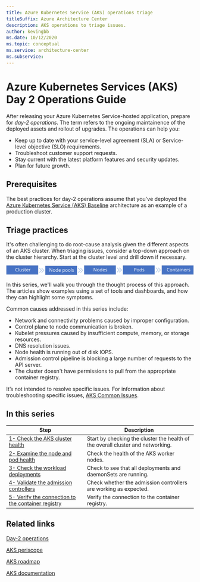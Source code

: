 ```yaml
---
title: Azure Kubernetes Service (AKS) operations triage
titleSuffix: Azure Architecture Center
description: AKS operations to triage issues.
author: kevingbb
ms.date: 10/12/2020
ms.topic: conceptual
ms.service: architecture-center
ms.subservice:
---
```



# Azure Kubernetes Services (AKS) Day 2 Operations Guide

After releasing your Azure Kubernetes Service-hosted application, prepare for _day-2 operations_. The term refers to the ongoing maintainence of the deployed assets and rollout of upgrades. The operations can help you:
- Keep up to date with your service-level agreement (SLA) or Service-level objective (SLO) requirements.
- Troubleshoot customer support requests.
- Stay current with the latest platform features and security updates.
- Plan for future growth. 

## Prerequisites
The best practices for day-2 operations assume that you've deployed the [Azure Kubernetes Service (AKS) Baseline](../../reference-architectures/containers/aks/secure-baseline-aks.md) architecture as an example of a production cluster. 

## Triage practices

It's often challenging to do root-cause analysis given the different aspects of an AKS cluster. When triaging issues, consider a top-down approach on the cluster hierarchy. Start at the cluster level and drill down if necessary.

![AKS cluster components](./images/kube-components.svg)

In this series, we'll walk you through the thought process of this approach. The articles show examples using a set of tools and dashboards, and how they can highlight some symptoms. 

Common causes addressed in this series include:
- Network and connectivity problems caused by improper configuration.
- Control plane to node communication is broken.
- Kubelet pressures caused by insufficient compute, memory, or storage resources.
- DNS resolution issues.
- Node health is running out of disk IOPS. 
- Admission control pipeline is blocking a large number of requests to the API server.
- The cluster doesn't have permissions to pull from the appropriate container registry.

It’s not intended to resolve specific issues. For information about troubleshooting specific issues,  [AKS Common Issues](/azure/aks/troubleshooting). 

## In this series

|Step|Description|
|---|---|
|[1- Check the AKS cluster health](aks-triage-cluster-health.md)|Start by checking the cluster the health of the overall cluster and networking.|
|[2- Examine the node and pod health](aks-triage-node-health.md) |Check the health of the AKS worker nodes. |
|[3- Check the workload deployments](aks-triage-deployment.md)|Check to see that all deployments and daemonSets are running.|
|[4- Validate the admission controllers](aks-triage-controllers.md)|Check whether the admission controllers are working as expected.|
|[5- Verify the connection to the container registry](aks-triage-container-registry.md)|Verify the connection to the container registry.|


## Related links
[Day-2 operations](https://dzone.com/articles/defining-day-2-operations)

[AKS periscope](https://github.com/Azure/aks-periscope)

[AKS roadmap](https://aka.ms/aks/roadmap)

[AKS documentation](/azure/aks)
